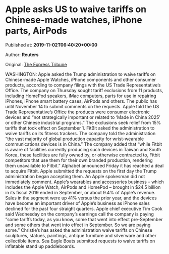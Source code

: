 
# Apple asks US to waive tariffs on Chinese-made watches, iPhone parts, AirPods

Published at: **2019-11-02T06:40:20+00:00**

Author: **Reuters**

Original: [The Express Tribune](https://tribune.com.pk/story/2091437/apple-asks-us-waive-tariffs-chinese-made-watches-iphone-parts-airpods/)

WASHINGTON: Apple asked the Trump administration to waive tariffs on Chinese-made Apple Watches, iPhone components and other consumer products, according to company filings with the US Trade Representative’s Office.
The company on Thursday sought tariff exclusions from 11 products, including HomePod speakers, iMac computers, parts for use in repairing iPhones, iPhone smart battery cases, AirPods and others. The public has until November 14 to submit comments on the requests.
Apple told the US Trade Representative’s Office the products were consumer electronic devices and “not strategically important or related to ‘Made in China 2025’ or other Chinese industrial programs.”
The exclusions seek relief from 15% tariffs that took effect on September 1.
FitBit asked the administration to waive tariffs on its fitness trackers. The company told the administration “the vast majority of global production capacity for wrist-wearable communications devices is in China.”
The company added that “while Fitbit is aware of facilities currently producing such devices in Taiwan and South Korea, these facilities are fully owned by, or otherwise contracted to, Fitbit competitors that use them for their own branded production, rendering them unavailable to Fitbit.” Alphabet announced Friday it has reached a deal to acquire Fitbit.
Apple submitted the requests on the first day the Trump administration began accepting them. An Apple spokesman did not immediately comment.
Apple’s wearables and accessories business – which includes the Apple Watch, AirPods and HomePod – brought in $24.5 billion in its fiscal 2019 ended in September, or about 9.4% of Apple’s revenue. Sales in the segment were up 41% versus the prior year, and the devices have become an important driver of Apple’s business as iPhone sales declined for the past four straight quarters.
Apple chief executive Tim Cook said Wednesday on the company’s earnings call the company is paying “some tariffs today, as you know, some that went into effect pre-September and some others that went into effect in September. So we are paying some.”
Christie’s has asked the administration waive tariffs on Chinese sculptures, statues, paintings, antique furniture and silverware and other collectible items.
Sea Eagle Boats submitted requests to waive tariffs on inflatable stand up paddleboards.
